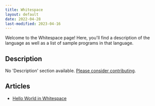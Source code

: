 ```yaml
---
title: Whitespace
layout: default
date: 2022-04-28
last-modified: 2023-04-16
---
```


Welcome to the Whitespace page! Here, you'll find a description of the language as well as a list of sample programs in that language.

## Description

No 'Description' section available. [Please consider contributing](https://github.com/TheRenegadeCoder/sample-programs-website).

## Articles

- [Hello World in Whitespace](https://sampleprograms.io/projects/hello-world/whitespace)